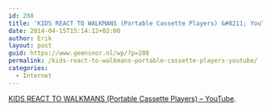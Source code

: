 ```yaml
---
id: 288
title: 'KIDS REACT TO WALKMANS (Portable Cassette Players) &#8211; YouTube'
date: 2014-04-15T15:14:12+02:00
author: Erik
layout: post
guid: https://www.geensnor.nl/wp/?p=288
permalink: /kids-react-to-walkmans-portable-cassette-players-youtube/
categories:
  - Internet
---
```

[KIDS REACT TO WALKMANS (Portable Cassette Players) &#8211; YouTube](https://www.youtube.com/watch?v=Uk_vV-JRZ6E&feature=youtu.be).